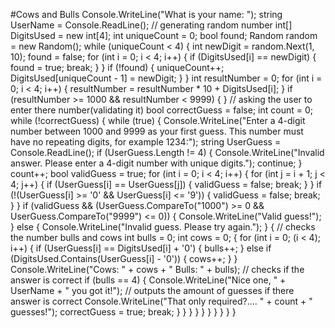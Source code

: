 #Cows and Bulls
                    Console.WriteLine("What is your name: ");
                    string UserName = Console.ReadLine();
                    // generating random number
                    int[] DigitsUsed = new int[4];
                    int uniqueCount = 0; bool found;
                    Random random = new Random();
                    while (uniqueCount < 4)
                    {
                        int newDigit = random.Next(1, 10); found = false;
                        for (int i = 0; i < 4; i++)
                        {
                            if (DigitsUsed[i] == newDigit)
                            {
                                found = true; break;
                            }
                        }
                        if (!found)
                        {
                            uniqueCount++; DigitsUsed[uniqueCount - 1] = newDigit;
                        }
                    }
                    int resultNumber = 0;
                    for (int i = 0; i < 4; i++)
                    {
                        resultNumber = resultNumber * 10 + DigitsUsed[i];
                    }
                    if (resultNumber >= 1000 && resultNumber < 9999)
                    {
                    }
                    // asking the user to enter there number(validating it)
                    bool correctGuess = false;
                    int count = 0;
                    while (!correctGuess)
                    {
                        while (true)
                        {
                            Console.WriteLine("Enter a 4-digit number between 1000 and 9999 as your first guess. This number must have no repeating digits, for example 1234:"); 
                            string UserGuess = Console.ReadLine();
                            if (UserGuess.Length != 4)
                            {
                                Console.WriteLine("Invalid answer. Please enter a 4-digit number with unique digits.");
                                continue;
                            }
                            count++; bool validGuess = true;
                            for (int i = 0; i < 4; i++)
                            {
                                for (int j = i + 1; j < 4; j++)
                                {
                                    if (UserGuess[i] == UserGuess[j])
                                    {
                                        validGuess = false; break;
                                    }
                                }
                                if (!(UserGuess[i] >= '0' && UserGuess[i] <= '9'))
                                {
                                    validGuess = false; break;
                                }
                            }
                            if (validGuess && (UserGuess.CompareTo("1000") >= 0 && UserGuess.CompareTo("9999") <= 0))
                            {
                                Console.WriteLine("Valid guess!");
                            }
                            else
                            {
                                Console.WriteLine("Invalid guess. Please try again.");
                            }
                            {
                                // checks the number bulls and cows
                                int bulls = 0;
                                int cows = 0;
                                {
                                    for (int i = 0; (i < 4); i++)
                                    {
                                        if (UserGuess[i] == DigitsUsed[i] + '0')
                                        {
                                            bulls++;
                                        }
                                        else if (DigitsUsed.Contains(UserGuess[i] - '0'))
                                        {
                                            cows++;
                                        }
                                    }
                                    Console.WriteLine("Cows: " + cows + " Bulls: " + bulls);
                                    // checks if the answer is correct
                                    if (bulls == 4)
                                    {
                                        Console.WriteLine("Nice one, " + UserName + " you got it!");
                                        // outputs the amount of guesses if there answer is correct
                                        Console.WriteLine("That only required?.... " + count + " guesses!");
                                        correctGuess = true; break;
                                    }
                                }
                            }
                        }
                    }
                }
            }
        }
    }
}
